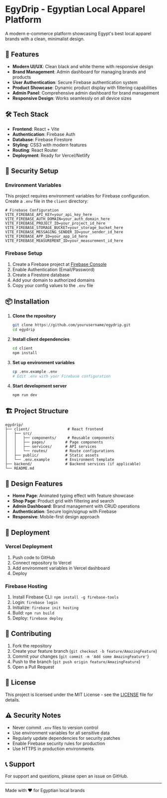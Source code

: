 # EgyDrip - Egyptian Local Apparel Platform

A modern e-commerce platform showcasing Egypt's best local apparel brands with a clean, minimalist design.

## 🚀 Features

- **Modern UI/UX**: Clean black and white theme with responsive design
- **Brand Management**: Admin dashboard for managing brands and products
- **User Authentication**: Secure Firebase authentication system
- **Product Showcase**: Dynamic product display with filtering capabilities
- **Admin Panel**: Comprehensive admin dashboard for brand management
- **Responsive Design**: Works seamlessly on all device sizes

## 🛠️ Tech Stack

- **Frontend**: React + Vite
- **Authentication**: Firebase Auth
- **Database**: Firebase Firestore
- **Styling**: CSS3 with modern features
- **Routing**: React Router
- **Deployment**: Ready for Vercel/Netlify

## 🔐 Security Setup

### Environment Variables

This project requires environment variables for Firebase configuration. Create a `.env` file in the `client` directory:

```env
# Firebase Configuration
VITE_FIREBASE_API_KEY=your_api_key_here
VITE_FIREBASE_AUTH_DOMAIN=your_auth_domain_here
VITE_FIREBASE_PROJECT_ID=your_project_id_here
VITE_FIREBASE_STORAGE_BUCKET=your_storage_bucket_here
VITE_FIREBASE_MESSAGING_SENDER_ID=your_sender_id_here
VITE_FIREBASE_APP_ID=your_app_id_here
VITE_FIREBASE_MEASUREMENT_ID=your_measurement_id_here
```

### Firebase Setup

1. Create a Firebase project at [Firebase Console](https://console.firebase.google.com/)
2. Enable Authentication (Email/Password)
3. Create a Firestore database
4. Add your domain to authorized domains
5. Copy your config values to the `.env` file

## 📦 Installation

1. **Clone the repository**
   ```bash
   git clone https://github.com/yourusername/egydrip.git
   cd egydrip
   ```

2. **Install client dependencies**
   ```bash
   cd client
   npm install
   ```

3. **Set up environment variables**
   ```bash
   cp .env.example .env
   # Edit .env with your Firebase configuration
   ```

4. **Start development server**
   ```bash
   npm run dev
   ```

## 🏗️ Project Structure

```
egydrip/
├── client/                 # React frontend
│   ├── src/
│   │   ├── components/     # Reusable components
│   │   ├── pages/         # Page components
│   │   ├── services/      # API services
│   │   └── routes/        # Route configurations
│   ├── public/            # Static assets
│   └── .env.example       # Environment template
├── backend/               # Backend services (if applicable)
└── README.md
```

## 🎨 Design Features

- **Home Page**: Animated typing effect with feature showcase
- **Shop Page**: Product grid with filtering and search
- **Admin Dashboard**: Brand management with CRUD operations
- **Authentication**: Secure login/signup with Firebase
- **Responsive**: Mobile-first design approach

## 🚀 Deployment

### Vercel Deployment

1. Push code to GitHub
2. Connect repository to Vercel
3. Add environment variables in Vercel dashboard
4. Deploy

### Firebase Hosting

1. Install Firebase CLI: `npm install -g firebase-tools`
2. Login: `firebase login`
3. Initialize: `firebase init hosting`
4. Build: `npm run build`
5. Deploy: `firebase deploy`

## 🤝 Contributing

1. Fork the repository
2. Create your feature branch (`git checkout -b feature/AmazingFeature`)
3. Commit your changes (`git commit -m 'Add some AmazingFeature'`)
4. Push to the branch (`git push origin feature/AmazingFeature`)
5. Open a Pull Request

## 📝 License

This project is licensed under the MIT License - see the [LICENSE](LICENSE) file for details.

## ⚠️ Security Notes

- Never commit `.env` files to version control
- Use environment variables for all sensitive data
- Regularly update dependencies for security patches
- Enable Firebase security rules for production
- Use HTTPS in production environments

## 📞 Support

For support and questions, please open an issue on GitHub.

---

Made with ❤️ for Egyptian local brands
